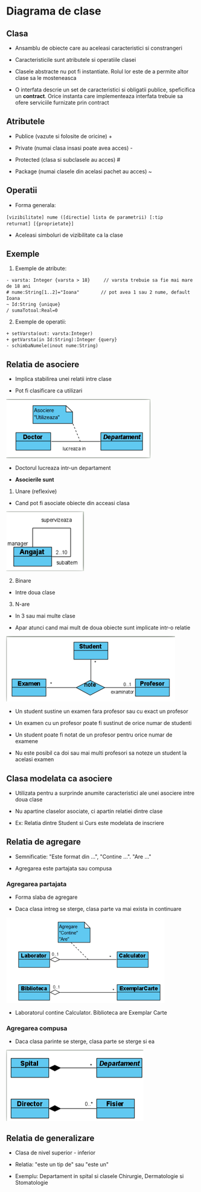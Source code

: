 # Diagrama de clase

## Clasa

- Ansamblu de obiecte care au aceleasi caracteristici si constrangeri

- Caracteristicile sunt atributele si operatiile clasei

- Clasele abstracte nu pot fi instantiate. Rolul lor este de a permite altor clase sa le mosteneasca

- O interfata descrie un set de caracteristici si obligatii publice, speficifica un **contract**. Orice instanta care implementeaza interfata trebuie sa ofere serviciile furnizate prin contract

## Atributele

- Publice (vazute si folosite de oricine) +

- Private (numai clasa insasi poate avea acces) -

- Protected (clasa si subclasele au acces) #

- Package (numai clasele din acelasi pachet au acces) ~

## Operatii

- Forma generala:

<code>[vizibilitate] nume ([directie] lista de parametrii) [:tip returnat] [{proprietate}]</code>

- Aceleasi simboluri de vizibilitate ca la clase

## Exemple

1. Exemple de atribute:

```uml
- varsta: Integer {varsta > 18}     // varsta trebuie sa fie mai mare de 18 ani
# nume:String[1..2]="Ioana"        // pot avea 1 sau 2 nume, default Ioana
~ Id:String {unique}
/ sumaTotoal:Real=0
```

2. Exemple de operatii:

```uml
+ setVarsta(out: varsta:Integer)
+ getVarsta(in Id:String):Integer {query}
- schimbaNumele(inout nume:String)
```

## Relatia de asociere

- Implica stabilirea unei relatii intre clase

- Pot fi clasificare ca utilizari

![Asocierea](img/topic4_1.png)

- Doctorul lucreaza intr-un departament

- **Asocierile sunt**

1. Unare (reflexive)

- Cand pot fi asociate obiecte din acceasi clasa

![Asociere Unara](img/topic4_2.png)

2. Binare

- Intre doua clase

3. N-are

- In 3 sau mai multe clase

- Apar atunci cand mai mult de doua obiecte sunt implicate intr-o relatie

![Relatia N-ara](img/topic4_3.png)

- Un student sustine un examen fara profesor sau cu exact un profesor

- Un examen cu un profesor poate fi sustinut de orice numar de studenti

- Un student poate fi notat de un profesor pentru orice numar de examene

- Nu este posibil ca doi sau mai multi profesori sa noteze un student la acelasi examen

## Clasa modelata ca asociere

- Utilizata pentru a surprinde anumite caracteristici ale unei asociere intre doua clase

- Nu apartine claselor asociate, ci apartin relatiei dintre clase

- Ex: Relatia dintre Student si Curs este modelata de inscriere

## Relatia de agregare

- Semnificatie: "Este format din ...", "Contine ...". "Are ..."

- Agregarea este partajata sau compusa

### Agregarea partajata

- Forma slaba de agregare

- Daca clasa intreg se sterge, clasa parte va mai exista in continuare

![Agregare partajata](img/topic4_4.png)

- Laboratorul contine Calculator. Biblioteca are Exemplar Carte

### Agregarea compusa

- Daca clasa parinte se sterge, clasa parte se sterge si ea

![Agregarea compusa](img/topic4_5.png)

## Relatia de generalizare

- Clasa de nivel superior - inferior

- Relatia: "este un tip de" sau "este un"

- Exemplu: Departament in spital si clasele Chirurgie, Dermatologie si Stomatologie
